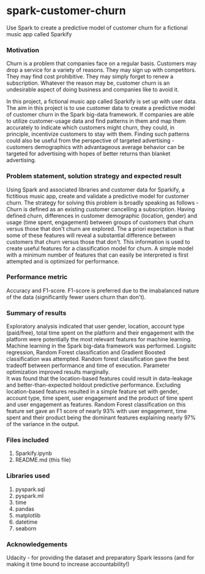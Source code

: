 # spark-customer-churn  
Use Spark to create a predictive model of customer churn for a fictional music app called Sparkify  

### Motivation  
Churn is a problem that companies face on a regular basis. Customers may drop a service for a variety of reasons. They may sign up with competitors. They may find cost prohibitive. They may simply forget to renew a subscription. Whatever the reason may be, customer churn is an undesirable aspect of doing business and companies like to avoid it.  

In this project, a fictional music app called Sparkify is set up with user data. The aim in this project is to use customer data to create a predictive model of customer churn in the Spark big-data framework. If companies are able to utilize customer-usage data and find patterns in them and map them accurately to indicate which customers might churn, they could, in principle, incentivize customers to stay with them. Finding such patterns could also be useful from the perspective of targeted advertising - customers demographics with advantageous average behavior can be targeted for advertising with hopes of better returns than blanket advertising.  

### Problem statement, solution strategy and expected result  
Using Spark and associated libraries and customer data for Sparkify, a fictitious music app, create and validate a predictive model for customer churn. The strategy for solving this problem is broadly speaking as follows - Churn is defined as an existing customer cancelling a subscription. Having defined churn, differences in customer demographic (location, gender) and usage (time spent, engagement) between groups of customers that churn versus those that don't churn are explored. The a priori expectation is that some of these features will reveal a substantial difference between customers that churn versus those that don't. This information is used to create useful features for a classification model for churn. A simple model with a minimum number of features that can easily be interpreted is first attempted and is optimized for performance.  

### Performance metric  
Accuracy and F1-score. F1-score is preferred due to the imabalanced nature of the data (significantly fewer users churn than don't).  

### Summary of results  
Exploratory analysis indicated that user gender, location, account type (paid/free), total time spent on the platform and their engagement with the platform were potentially the most relevant features for machine learning. Machine learning in the Spark big-data framework was performed. Logisitc regression, Random Forest classification and Gradient Boosted classification was attempted. Random forest classification gave the best tradeoff between performance and time of execution. Parameter optimization improved results marginally.  
It was found that the location-based features could result in data-leakage and better-than-expected holdout predictive performance. Excluding location-based features resulted in a simple feature set with gender, account type, time spent, user engagement and the product of time spent and user engagement as features. Random Forest classification on this feature set gave an F1 score of nearly 93% with user engagement, time spent and their product being the dominant features explaining nearly 97% of the variance in the output.  


### Files included  
1. Sparkify.ipynb  
2. README.md (this file)  

### Libraries used  
1. pyspark.sql  
2. pyspark.ml  
3. time  
4. pandas  
5. matplotlib  
6. datetime  
7. seaborn  

### Acknowledgements  
Udacity - for providing the dataset and preparatory Spark lessons (and for making it time bound to increase accountability!)



